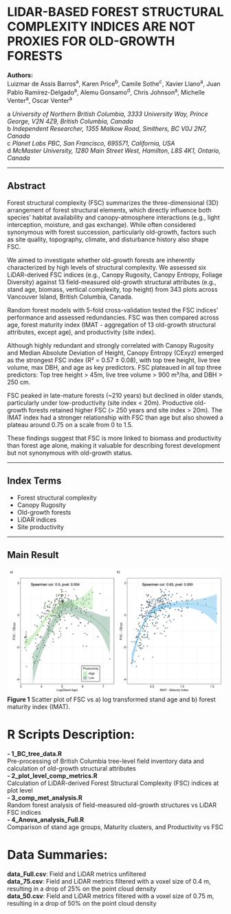 # LIDAR-BASED FOREST STRUCTURAL COMPLEXITY INDICES ARE NOT PROXIES FOR OLD-GROWTH FORESTS

**Authors:**\
Luizmar de Assis Barros<sup>a</sup>, Karen Price<sup>b</sup>, Camile Sothe<sup>c</sup>, Xavier Llano<sup>a</sup>, Juan Pablo Ramírez-Delgado<sup>a</sup>, Alemu Gonsamo<sup>d</sup>, Chris Johnson<sup>a</sup>, Michelle Venter<sup>a</sup>, Oscar Venter<sup>a</sup>

a *University of Northern British Columbia, 3333 University Way, Prince George, V2N 4Z9, British Columbia, Canada*\
b *Independent Researcher, 1355 Malkow Road, Smithers, BC V0J 2N7, Canada*\
c *Planet Labs PBC, San Francisco, 695571, California, USA*\
d *McMaster University, 1280 Main Street West, Hamilton, L8S 4K1, Ontario, Canada*

---

## Abstract

Forest structural complexity (FSC) summarizes the three-dimensional (3D) arrangement of forest structural elements, which directly influence both species’ habitat availability and canopy-atmosphere interactions (e.g., light interception, moisture, and gas exchange). While often considered synonymous with forest succession, particularly old-growth, factors such as site quality, topography, climate, and disturbance history also shape FSC.

We aimed to investigate whether old-growth forests are inherently characterized by high levels of structural complexity. We assessed six LiDAR-derived FSC indices (e.g., Canopy Rugosity, Canopy Entropy, Foliage Diversity) against 13 field-measured old-growth structural attributes (e.g., stand age, biomass, vertical complexity, top height) from 343 plots across Vancouver Island, British Columbia, Canada.

Random forest models with 5-fold cross-validation tested the FSC indices’ performance and assessed redundancies. FSC was then compared across age, forest maturity index (IMAT - aggregation of 13 old-growth structural attributes, except age), and productivity (site index).

Although highly redundant and strongly correlated with Canopy Rugosity and Median Absolute Deviation of Height, Canopy Entropy (CExyz) emerged as the strongest FSC index (R² = 0.57 ± 0.08), with top tree height, live tree volume, max DBH, and age as key predictors. FSC plateaued in all top three predictors: Top tree height > 45m, live tree volume > 900 m³/ha, and DBH > 250 cm.

FSC peaked in late-mature forests (~210 years) but declined in older stands, particularly under low-productivity (site index < 20m). Productive old-growth forests retained higher FSC (> 250 years and site index > 20m). The IMAT index had a stronger relationship with FSC than age but also showed a plateau around 0.75 on a scale from 0 to 1.5.

These findings suggest that FSC is more linked to biomass and productivity than forest age alone, making it valuable for describing forest development but not synonymous with old-growth status.

---

## Index Terms

- Forest structural complexity
- Canopy Rugosity
- Old-growth forests
- LiDAR indices
- Site productivity

---

## Main Result

![Forest Structural Complexity](image.jpeg)
**Figure 1** Scatter plot of FSC vs a) log transformed stand age and b) forest maturity index (IMAT). 

# R Scripts Description:
**- 1_BC_tree_data.R**\
  Pre-processing of British Columbia tree-level field inventory data and calculation of old-growth structural attributes\
**- 2_plot_level_comp_metrics.R**\
  Calculation of LiDAR-derived Forest Structural Complexity (FSC) indices at plot level\
**- 3_comp_met_analysis.R**\
  Random forest analysis of field-measured old-growth structures vs LiDAR FSC indices\
**- 4_Anova_analysis_Full.R**\
  Comparison of stand age groups, Maturity clusters, and Productivity vs FSC

# Data Summaries:
**data_Full.csv**: Field and LiDAR metrics unfiltered\
**data_75.csv**: Field and LiDAR metrics filtered with a voxel size of 0.4 m, resulting in a drop of 25% on the point cloud density\
**data_50.csv**: Field and LiDAR metrics filtered with a voxel size of 0.75 m, resulting in a drop of 50% on the point cloud density
